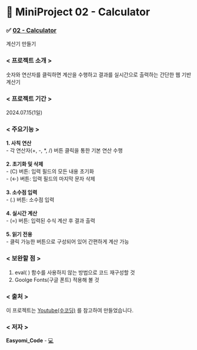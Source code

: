 # 📍 MiniProject 02 - Calculator
### ✅ [**02 - Calculator**](https://github.com/easyomi-code/MiniProject/tree/main/mini02)
계산기 만들기
### < 프로젝트 소개 >
숫자와 연산자를 클릭하면 계산을 수행하고 결과를 실시간으로 출력하는 간단한 웹 기반 계산기
### < 프로젝트 기간 >
2024.07.15(1일)
### < 주요기능 >
**1. 사칙 연산** <br/>
\- 각 연산자(+, -, *, /) 버튼 클릭을 통한 기본 연산 수행<br/><br/>
**2. 초기화 및 삭제**<br/>
\- (C) 버튼: 입력 필드의 모든 내용 초기화<br/>
\- (←) 버튼: 입력 필드의 마지막 문자 삭제<br/><br/>
**3. 소수점 입력**<br/>
\- (.) 버튼: 소수점 입력<br/><br/>
**4. 실시간 계산**<br/>
\- (=) 버튼: 입력된 수식 계산 후 결과 출력<br/><br/>
**5. 읽기 전용**<br/>
\- 클릭 가능한 버튼으로 구성되어 있어 간편하게 계산 가능
### < 보완할 점 >
1. eval( ) 함수를 사용하지 않는 방법으로 코드 재구성할 것<br/>
2. Goolge Fonts(구글 폰트) 적용해 볼 것
### < 출처 >
이 프로젝트는 [Youtube(수코딩)](https://youtu.be/rWFAR1mql8Q?si=nr64v7R7DFs5diDd) 를 참고하여 만들었습니다.
### < 저자 >
**Easyomi_Code** - [💻](https://github.com/easyomi-code)
